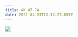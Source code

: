 ```yaml
---
title: AK 47 CW
date: 2021-04-23T12:12:27.655Z
---
```

![](/images/uploads/screenshot-2021-04-23-at-14.12.11.png)